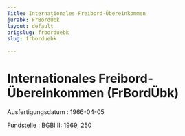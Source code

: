 ```yaml
---
Title: Internationales Freibord-Übereinkommen
jurabk: FrBordÜbk
layout: default
origslug: frborduebk
slug: frborduebk

---
```


# Internationales Freibord-Übereinkommen (FrBordÜbk)

Ausfertigungsdatum
:   1966-04-05

Fundstelle
:   BGBl II: 1969, 250

